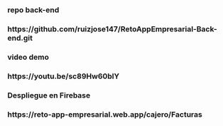 <h3>repo back-end</h3>
<h3>https://github.com/ruizjose147/RetoAppEmpresarial-Back-end.git</h3>
<h3>video demo</h3>
<h3>https://youtu.be/sc89Hw60blY</h3>
<h3>Despliegue en Firebase</h3>
<h3>https://reto-app-empresarial.web.app/cajero/Facturas</h3>

